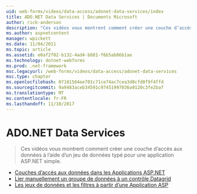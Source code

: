 ```yaml
---
uid: web-forms/videos/data-access/adonet-data-services/index
title: ADO.NET Data Services | Documents Microsoft
author: rick-anderson
description: "Ces vidéos vous montrent comment créer une couche d’accès aux données à l’aide d’un jeu de données typé pour une application ASP.NET simple."
ms.author: aspnetcontent
manager: wpickett
ms.date: 11/04/2011
ms.topic: article
ms.assetid: e0af2f02-b132-4ad4-b881-f6b5ab86b1ae
ms.technology: dotnet-webforms
ms.prod: .net-framework
msc.legacyurl: /web-forms/videos/data-access/adonet-data-services
msc.type: chapter
ms.openlocfilehash: 07181564ee701c71ce74ac7cea3d8cfd0f9f4ffd
ms.sourcegitcommit: 9a9483aceb34591c97451997036a9120c3fe2baf
ms.translationtype: MT
ms.contentlocale: fr-FR
ms.lasthandoff: 11/10/2017
---
```

<a name="adonet-data-services"></a>ADO.NET Data Services
====================
> Ces vidéos vous montrent comment créer une couche d’accès aux données à l’aide d’un jeu de données typé pour une application ASP.NET simple.


- [Couches d’accès aux données dans les Applications ASP.NET](data-access-layers-in-aspnet-applications.md)
- [Lier manuellement un groupe de données à un contrôle Datagrid](how-to-manually-bind-a-dataset-to-a-datagrid.md)
- [Les jeux de données et les filtres à partir d’une Application ASP](how-to-work-with-datasets-and-filters-from-an-asp-application.md)
